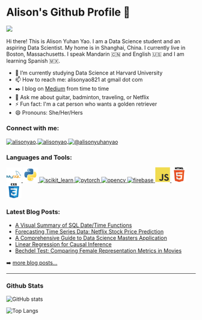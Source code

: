 # Alison's Github Profile 👋

<!-- https://github.com/antonkomarev/github-profile-views-counter -->
![](https://komarev.com/ghpvc/?username=AlisonYao)

Hi there! This is Alison Yuhan Yao. I am a Data Science student and an aspiring Data Scientist. My home is in Shanghai, China. I currently live in Boston, Massachusetts. I speak Mandarin 🇨🇳 and English 🇺🇸 and I am learning Spanish 🇲🇽. 

- 🌱 I’m currently studying Data Science at Harvard University
- 📫 How to reach me: alisonyao821 at gmail dot com <!-- - 👯 I’m looking to collaborate on Kaggle competitions -->
- :black_nib: I blog on [Medium](https://medium.com/@AlisonYuhanYao) from time to time
- 💬 Ask me about guitar, badminton, traveling, or Netflix
- ⚡ Fun fact: I'm a cat person who wants a golden retriever
- 😄 Pronouns: She/Her/Hers

<h3 align="left">Connect with me:</h3>
<p align="left">
  <a href="https://www.linkedin.com/in/yuhanyao/" target="blank">
    <img align="center" src="https://cdn.jsdelivr.net/npm/simple-icons@3.0.1/icons/linkedin.svg" alt="alisonyao" height="30" width="40" />
  </a>
  <a href="https://kaggle.com/alisonyao" target="blank">
    <img align="center" src="https://raw.githubusercontent.com/rahuldkjain/github-profile-readme-generator/master/src/images/icons/Social/kaggle.svg" alt="alisonyao" height="30" width="40" />
  </a>
  <a href="https://medium.com/@alisonyuhanyao" target="blank">
    <img align="center" src="https://raw.githubusercontent.com/rahuldkjain/github-profile-readme-generator/master/src/images/icons/Social/medium.svg" alt="@alisonyuhanyao" height="30" width="40" />
  </a>
</p>
</p>

<h3 align="left">Languages and Tools:</h3>
<p align="left"> 
  
  <!-- MySQL -->
  <a href="https://www.mysql.com/" target="_blank"> 
    <img src="https://raw.githubusercontent.com/devicons/devicon/master/icons/mysql/mysql-original-wordmark.svg" alt="mysql" width="40" height="40"/> 
  </a> 
  
  <!-- Python -->
  <a href="https://www.python.org" target="_blank"> 
    <img src="https://raw.githubusercontent.com/devicons/devicon/master/icons/python/python-original.svg" alt="python" width="40" height="40"/> 
  </a> 
  
  <!-- Sklearn -->
  <a href="https://scikit-learn.org/" target="_blank"> 
    <img src="https://upload.wikimedia.org/wikipedia/commons/0/05/Scikit_learn_logo_small.svg" alt="scikit_learn" width="40" height="40"/> 
  </a> 
  
  <!-- Pytorch -->
  <a href="https://pytorch.org/" target="_blank"> 
    <img src="https://www.vectorlogo.zone/logos/pytorch/pytorch-icon.svg" alt="pytorch" width="40" height="40"/> 
  </a> 
  
  <!-- OpenCV -->
  <a href="https://opencv.org/" target="_blank"> 
    <img src="https://www.vectorlogo.zone/logos/opencv/opencv-icon.svg" alt="opencv" width="40" height="40"/> 
  </a>
  
  <!-- Firebase -->
  <a href="https://firebase.google.com/" target="_blank"> 
    <img src="https://www.vectorlogo.zone/logos/firebase/firebase-icon.svg" alt="firebase" width="40" height="40"/> 
  </a>
    
  <!-- React -->
  <!--
  <a href="https://reactjs.org/" target="_blank"> 
    <img src="https://raw.githubusercontent.com/devicons/devicon/master/icons/react/react-original-wordmark.svg" alt="react" width="40" height="40"/> 
  </a> 
  -->
  
  <!-- Javascript -->
  <a href="https://developer.mozilla.org/en-US/docs/Web/JavaScript" target="_blank"> 
    <img src="https://raw.githubusercontent.com/devicons/devicon/master/icons/javascript/javascript-original.svg" alt="javascript" width="40" height="40"/> 
  </a> 
  
  <!-- HTML -->
  <a href="https://www.w3.org/html/" target="_blank"> 
    <img src="https://raw.githubusercontent.com/devicons/devicon/master/icons/html5/html5-original-wordmark.svg" alt="html5" width="40" height="40"/> 
  </a> 
  
  <!-- CSS -->
  <a href="https://www.w3schools.com/css/" target="_blank"> 
    <img src="https://raw.githubusercontent.com/devicons/devicon/master/icons/css3/css3-original-wordmark.svg" alt="css3" width="40" height="40"/> 
  </a> 
 
 </p>

### Latest Blog Posts:

<!-- BLOG-POST-LIST:START -->
- [A Visual Summary of SQL Date/Time Functions](https://towardsdatascience.com/a-visual-summary-of-sql-date-time-functions-8bb96ce4f1b4?source=rss-17016fd04e22------2)
- [Forecasting Time Series Data: Netflix Stock Price Prediction](https://pub.towardsai.net/forecasting-time-series-data-netflix-stock-price-prediction-a941fa2c4893?source=rss-17016fd04e22------2)
- [A Comprehensive Guide to Data Science Masters Application](https://towardsdatascience.com/a-comprehensive-guide-to-data-science-masters-application-c9fbefe41825?source=rss-17016fd04e22------2)
- [Linear Regression for Causal Inference](https://medium.com/codex/linear-regression-for-causal-inference-242da2a01086?source=rss-17016fd04e22------2)
- [Bechdel Test: Comparing Female Representation Metrics in Movies](https://towardsdatascience.com/bechdel-test-comparing-female-representation-metrics-in-movies-6cbade15010f?source=rss-17016fd04e22------2)
<!-- BLOG-POST-LIST:END -->

➡️ [more blog posts...](https://medium.com/@AlisonYuhanYao)

---

### Github Stats

![GitHub stats](https://github-readme-stats.vercel.app/api?username=AlisonYao&show_icons=true&theme=tokyonight)

![Top Langs](https://github-readme-stats.vercel.app/api/top-langs/?username=AlisonYao&theme=onedark&layout=compact)


<!--
https://docs.github.com/en/github/setting-up-and-managing-your-github-profile/customizing-your-profile/managing-your-profile-readme

https://rahuldkjain.github.io/gh-profile-readme-generator/

- 🔭 I’m currently working on ...
- 🤔 I’m looking for help with ...
-->
